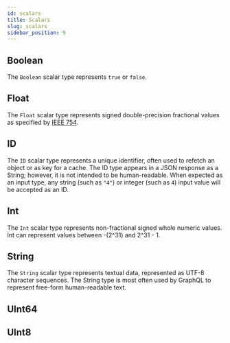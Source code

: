 ```yaml
---
id: scalars
title: Scalars
slug: scalars
sidebar_position: 9
---
```


## Boolean

The `Boolean` scalar type represents `true` or `false`.

## Float

The `Float` scalar type represents signed double-precision fractional values as specified by [IEEE 754](https://en.wikipedia.org/wiki/IEEE_floating_point).

## ID

The `ID` scalar type represents a unique identifier, often used to refetch an object or as key for a cache. The ID type appears in a JSON response as a String; however, it is not intended to be human-readable. When expected as an input type, any string (such as `"4"`) or integer (such as `4`) input value will be accepted as an ID.

## Int

The `Int` scalar type represents non-fractional signed whole numeric values. Int can represent values between -(2^31) and 2^31 - 1.

## String

The `String` scalar type represents textual data, represented as UTF-8 character sequences. The String type is most often used by GraphQL to represent free-form human-readable text.

## UInt64



## UInt8



